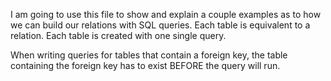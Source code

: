 I am going to use this file to show and explain a couple examples as to how we can build our relations with SQL queries.
Each table is equivalent to a relation.
Each table is created with one single query.

When writing queries for tables that contain a foreign key, the table containing the foreign key has to exist BEFORE the query will run.
